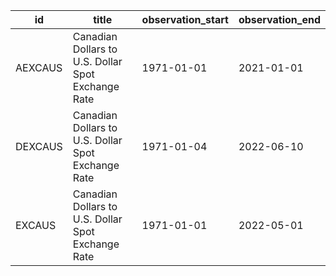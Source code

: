 | id      | title                                              | observation_start   | observation_end   |
|---------|----------------------------------------------------|---------------------|-------------------|
| AEXCAUS | Canadian Dollars to U.S. Dollar Spot Exchange Rate | 1971-01-01          | 2021-01-01        |
| DEXCAUS | Canadian Dollars to U.S. Dollar Spot Exchange Rate | 1971-01-04          | 2022-06-10        |
| EXCAUS  | Canadian Dollars to U.S. Dollar Spot Exchange Rate | 1971-01-01          | 2022-05-01        |